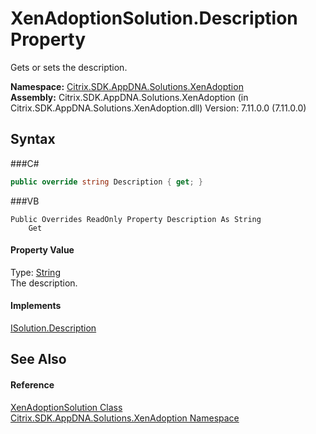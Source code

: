 # XenAdoptionSolution.Description Property 
 

Gets or sets the description.

**Namespace:**&nbsp;<a href="N_Citrix_SDK_AppDNA_Solutions_XenAdoption">Citrix.SDK.AppDNA.Solutions.XenAdoption</a><br />**Assembly:**&nbsp;Citrix.SDK.AppDNA.Solutions.XenAdoption (in Citrix.SDK.AppDNA.Solutions.XenAdoption.dll) Version: 7.11.0.0 (7.11.0.0)

## Syntax

###C#
```csharp
public override string Description { get; }
```

###VB
```vbnet
Public Overrides ReadOnly Property Description As String
	Get
```


#### Property Value
Type: <a href="http://msdn2.microsoft.com/en-us/library/s1wwdcbf" target="_blank">String</a><br />The description.

#### Implements
<a href="P_Citrix_SDK_AppDNA_Interfaces_ISolution_Description">ISolution.Description</a><br />

## See Also


#### Reference
<a href="T_Citrix_SDK_AppDNA_Solutions_XenAdoption_XenAdoptionSolution">XenAdoptionSolution Class</a><br /><a href="N_Citrix_SDK_AppDNA_Solutions_XenAdoption">Citrix.SDK.AppDNA.Solutions.XenAdoption Namespace</a><br />